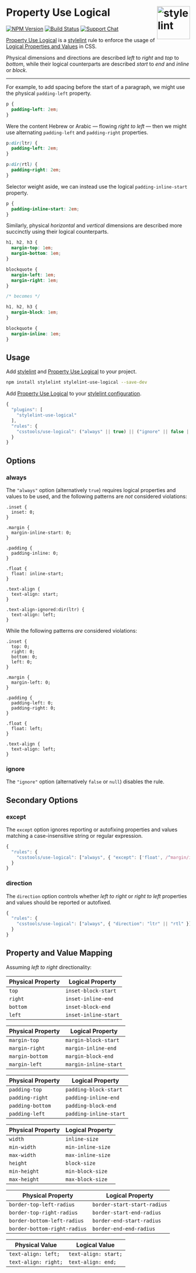 # Property Use Logical [<img src="https://jonathantneal.github.io/stylelint-logo.svg" alt="stylelint" width="90" height="90" align="right">][stylelint]

[![NPM Version][npm-img]][npm-url]
[![Build Status][cli-img]][cli-url]
[![Support Chat][git-img]][git-url]

[Property Use Logical] is a [stylelint] rule to enforce the usage of
[Logical Properties and Values] in CSS.

Physical dimensions and directions are described _left_ to _right_ and _top_ to
_bottom_, while their logical counterparts are described _start_ to _end_ and
_inline_ or _block_.

---

For example, to add spacing before the start of a paragraph, we might use the
physical `padding-left` property.

```css
p {
  padding-left: 2em;
}
```

Were the content Hebrew or Arabic — flowing _right to left_ — then we might
use alternating `padding-left` and `padding-right` properties.

```css
p:dir(ltr) {
  padding-left: 2em;
}

p:dir(rtl) {
  padding-right: 2em;
}
```

Selector weight aside, we can instead use the logical `padding-inline-start`
property.

```css
p {
  padding-inline-start: 2em;
}
```

Similarly, physical _horizontal_ and _vertical_ dimensions are described
more succinctly using their logical counterparts.

```css
h1, h2, h3 {
  margin-top: 1em;
  margin-bottom: 1em;
}

blockquote {
  margin-left: 1em;
  margin-right: 1em;
}

/* becomes */

h1, h2, h3 {
  margin-block: 1em;
}

blockquote {
  margin-inline: 1em;
}
```

## Usage

Add [stylelint] and [Property Use Logical] to your project.

```bash
npm install stylelint stylelint-use-logical --save-dev
```

Add [Property Use Logical] to your [stylelint configuration].

```js
{
  "plugins": [
    "stylelint-use-logical"
  ],
  "rules": {
    "csstools/use-logical": ("always" || true) || ("ignore" || false || null)
  }
}
```

## Options

### always

The `"always"` option (alternatively `true`) requires logical properties and
values to be used, and the following patterns are _not_ considered violations:

```pcss
.inset {
  inset: 0;
}

.margin {
  margin-inline-start: 0;
}

.padding {
  padding-inline: 0;
}

.float {
  float: inline-start;
}

.text-align {
  text-align: start;
}

.text-align-ignored:dir(ltr) {
  text-align: left;
}
```

While the following patterns _are_ considered violations:

```pcss
.inset {
  top: 0;
  right: 0;
  bottom: 0;
  left: 0;
}

.margin {
  margin-left: 0;
}

.padding {
  padding-left: 0;
  padding-right: 0;
}

.float {
  float: left;
}

.text-align {
  text-align: left;
}
```

### ignore

The `"ignore"` option (alternatively `false` or `null`) disables the rule.

## Secondary Options

### except

The `except` option ignores reporting or autofixing properties and values
matching a case-insensitive string or regular expression.

```js
{
  "rules": {
    "csstools/use-logical": ["always", { "except": ['float', /^margin/i] }]
  }
}
```

### direction

The `direction` option controls whether _left to right_ or _right to left_
properties and values should be reported or autofixed.

```js
{
  "rules": {
    "csstools/use-logical": ["always", { "direction": "ltr" || "rtl" }]
  }
}
```

## Property and Value Mapping

Assuming _left to right_ directionality:

| Physical Property | Logical Property       |
| ----------------- | ---------------------- |
| `top`             | `inset-block-start`    |
| `right`           | `inset-inline-end`     |
| `bottom`          | `inset-block-end`      |
| `left`            | `inset-inline-start`   |

| Physical Property | Logical Property       |
| ----------------- | ---------------------- |
| `margin-top`      | `margin-block-start`   |
| `margin-right`    | `margin-inline-end`    |
| `margin-bottom`   | `margin-block-end`     |
| `margin-left`     | `margin-inline-start`  |

| Physical Property | Logical Property       |
| ----------------- | ---------------------- |
| `padding-top`     | `padding-block-start`  |
| `padding-right`   | `padding-inline-end`   |
| `padding-bottom`  | `padding-block-end`    |
| `padding-left`    | `padding-inline-start` |

| Physical Property | Logical Property       |
| ----------------- | ---------------------- |
| `width`           | `inline-size`          |
| `min-width`       | `min-inline-size`      |
| `max-width`       | `max-inline-size`      |
| `height`          | `block-size`           |
| `min-height`      | `min-block-size`       |
| `max-height`      | `max-block-size`       |

| Physical Property           | Logical Property            |
| --------------------------- | --------------------------- |
| `border-top-left-radius`    | `border-start-start-radius` |
| `border-top-right-radius`   | `border-start-end-radius`   |
| `border-bottom-left-radius` | `border-end-start-radius`   |
| `border-bottom-right-radius`| `border-end-end-radius`     |

| Physical Value       | Logical Value         |
| -------------------- | --------------------- |
| `text-align: left;`  | `text-align: start;`  |
| `text-align: right;` | `text-align: end;`    |

[cli-img]: https://img.shields.io/travis/csstools/stylelint-use-logical.svg
[cli-url]: https://travis-ci.org/csstools/stylelint-use-logical
[git-img]: https://img.shields.io/badge/support-chat-blue.svg
[git-url]: https://gitter.im/stylelint/stylelint
[npm-img]: https://img.shields.io/npm/v/stylelint-use-logical.svg
[npm-url]: https://www.npmjs.com/package/stylelint-use-logical

[Logical Properties and Values]: https://www.w3.org/TR/css-logical-1/
[stylelint]: https://github.com/stylelint/stylelint
[stylelint configuration]: https://github.com/stylelint/stylelint/blob/master/docs/user-guide/configuration.md#readme
[Property Use Logical]: https://github.com/csstools/stylelint-use-logical
